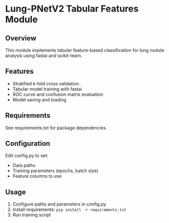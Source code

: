 # Lung-PNetV2 Tabular Features Module

## Overview
This module implements tabular feature-based classification for lung nodule analysis using fastai and scikit-learn. 

## Features
- Stratified k-fold cross validation
- Tabular model training with fastai
- ROC curve and confusion matrix evaluation
- Model saving and loading

## Requirements
See requirements.txt for package dependencies.

## Configuration
Edit config.py to set:
- Data paths
- Training parameters (epochs, batch size)
- Feature columns to use

## Usage
1. Configure paths and parameters in config.py
2. Install requirements: `pip install -r requirements.txt`
3. Run training script
